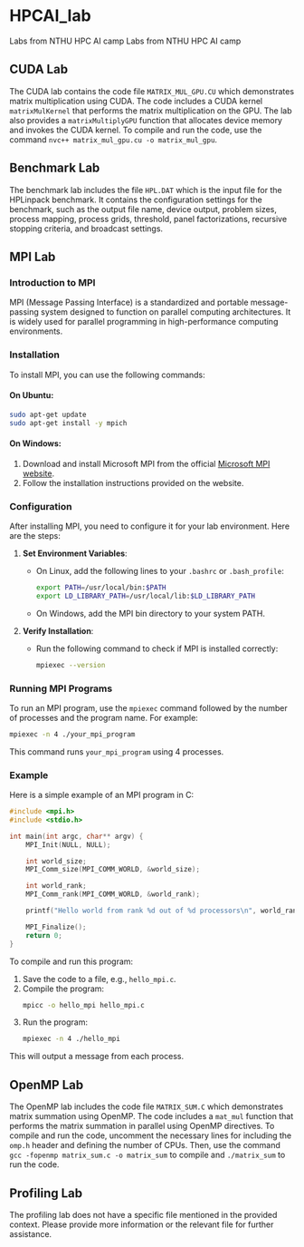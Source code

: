 # HPCAI_lab
Labs from NTHU HPC AI camp
Labs from NTHU HPC AI camp

## CUDA Lab
The CUDA lab contains the code file `MATRIX_MUL_GPU.CU` which demonstrates matrix multiplication using CUDA. The code includes a CUDA kernel `matrixMulKernel` that performs the matrix multiplication on the GPU. The lab also provides a `matrixMultiplyGPU` function that allocates device memory and invokes the CUDA kernel. To compile and run the code, use the command `nvc++ matrix_mul_gpu.cu -o matrix_mul_gpu`.

## Benchmark Lab
The benchmark lab includes the file `HPL.DAT` which is the input file for the HPLinpack benchmark. It contains the configuration settings for the benchmark, such as the output file name, device output, problem sizes, process mapping, process grids, threshold, panel factorizations, recursive stopping criteria, and broadcast settings.


## MPI Lab

### Introduction to MPI
MPI (Message Passing Interface) is a standardized and portable message-passing system designed to function on parallel computing architectures. It is widely used for parallel programming in high-performance computing environments.

### Installation
To install MPI, you can use the following commands:

#### On Ubuntu:
```sh
sudo apt-get update
sudo apt-get install -y mpich
```

#### On Windows:
1. Download and install Microsoft MPI from the official [Microsoft MPI website](https://docs.microsoft.com/en-us/message-passing-interface/microsoft-mpi).
2. Follow the installation instructions provided on the website.

### Configuration
After installing MPI, you need to configure it for your lab environment. Here are the steps:

1. **Set Environment Variables**:
   - On Linux, add the following lines to your `.bashrc` or `.bash_profile`:
     ```sh
     export PATH=/usr/local/bin:$PATH
     export LD_LIBRARY_PATH=/usr/local/lib:$LD_LIBRARY_PATH
     ```
   - On Windows, add the MPI bin directory to your system PATH.

2. **Verify Installation**:
   - Run the following command to check if MPI is installed correctly:
     ```sh
     mpiexec --version
     ```

### Running MPI Programs
To run an MPI program, use the `mpiexec` command followed by the number of processes and the program name. For example:

```sh
mpiexec -n 4 ./your_mpi_program
```

This command runs `your_mpi_program` using 4 processes.

### Example
Here is a simple example of an MPI program in C:

```c
#include <mpi.h>
#include <stdio.h>

int main(int argc, char** argv) {
    MPI_Init(NULL, NULL);

    int world_size;
    MPI_Comm_size(MPI_COMM_WORLD, &world_size);

    int world_rank;
    MPI_Comm_rank(MPI_COMM_WORLD, &world_rank);

    printf("Hello world from rank %d out of %d processors\n", world_rank, world_size);

    MPI_Finalize();
    return 0;
}
```

To compile and run this program:

1. Save the code to a file, e.g., `hello_mpi.c`.
2. Compile the program:
   ```sh
   mpicc -o hello_mpi hello_mpi.c
   ```
3. Run the program:
   ```sh
   mpiexec -n 4 ./hello_mpi
   ```

This will output a message from each process.




## OpenMP Lab
The OpenMP lab includes the code file `MATRIX_SUM.C` which demonstrates matrix summation using OpenMP. The code includes a `mat_mul` function that performs the matrix summation in parallel using OpenMP directives. To compile and run the code, uncomment the necessary lines for including the `omp.h` header and defining the number of CPUs. Then, use the command `gcc -fopenmp matrix_sum.c -o matrix_sum` to compile and `./matrix_sum` to run the code.

## Profiling Lab
The profiling lab does not have a specific file mentioned in the provided context. Please provide more information or the relevant file for further assistance.
